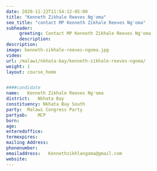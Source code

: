 ```yaml
---
date: 2020-11-22T11:54:12-05:00
title: "Kenneth Zikhale Reeves Ng'oma"
seo_title: "contact MP Kenneth Zikhale Reeves Ng'oma"
subheader:
     greeting: Contact MP Kenneth Zikhale Reeves Ng'oma
     description: 
description: 
image: kenneth-zikhale-reeves-ngoma.jpg
video: 
url: /malawi/nkhata-bay/kenneth-zikhale-reeves-ngoma/
weight: 1
layout: course_home


####candidate
name:	Kenneth Zikhale Reeves Ng'oma
district:	Nkhata Bay
constituency: Nkhata Bay South
party:	Malawi Congress Party
partyab:	MCP
born:
age: 
enteredoffice:	
termexpires:	
mailing Address:
phonenumber:	
emailaddress:	Kennethzikhlangoma@gmail.com	
website:	
---
```


